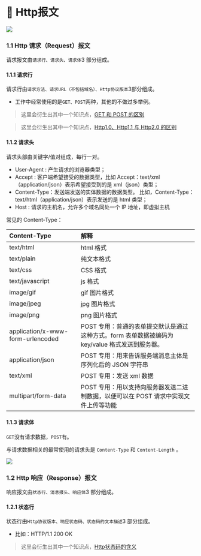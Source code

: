 # 🌈 Http报文

![](https://img2018.cnblogs.com/blog/885859/201907/885859-20190724173147088-630413355.png)

### 1.1 Http 请求（Request）报文

请求报文由`请求行、请求头、请求体`3 部分组成。

#### 1.1.1 请求行

请求行由`请求方法、请求URL（不包括域名）、Http协议版本`3部分组成。

- 工作中经常使用的是`GET、POST`两种，其他的不做过多举例。

> 这里会衍生出其中一个知识点，[GET 和 POST 的区别](getandpost)

> 这里会衍生出其中一个知识点，[Http1.0、Http1.1 与 Http2.0 的区别](http)

#### 1.1.2 请求头

请求头部由关键字/值对组成，每行一对。

- User-Agent : 产生请求的浏览器类型；
- Accept : 客户端希望接受的数据类型，比如 Accept：text/xml（application/json）表示希望接受到的是 xml（json）类型；
- Content-Type：发送端发送的实体数据的数据类型。
  比如，Content-Type：text/html（application/json）表示发送的是 html 类型；
- Host : 请求的主机名，允许多个域名同处一个 IP 地址，即虚拟主机

常见的 Content-Type：

| **Content-Type**                  | **解释**                                                                                        |
| :-------------------------------- | :---------------------------------------------------------------------------------------------- |
| text/html                         | html 格式                                                                                       |
| text/plain                        | 纯文本格式                                                                                      |
| text/css                          | CSS 格式                                                                                        |
| text/javascript                   | js 格式                                                                                         |
| image/gif                         | gif 图片格式                                                                                    |
| image/jpeg                        | jpg 图片格式                                                                                    |
| image/png                         | png 图片格式                                                                                    |
| application/x-www-form-urlencoded | POST 专用：普通的表单提交默认是通过这种方式。form 表单数据被编码为 key/value 格式发送到服务器。 |
| application/json                  | POST 专用：用来告诉服务端消息主体是序列化后的 JSON 字符串                                       |
| text/xml                          | POST 专用：发送 xml 数据                                                                        |
| multipart/form-data               | POST 专用：用以支持向服务器发送二进制数据，以便可以在 POST 请求中实现文件上传等功能             |

#### 1.1.3 请求体

`GET`没有请求数据，`POST`有。

与请求数据相关的最常使用的请求头是 `Content-Type` 和 `Content-Length` 。

![](https://img2018.cnblogs.com/blog/885859/201907/885859-20190724173242717-440362909.png)


### 1.2 Http 响应（Response）报文

响应报文由`状态行、消息报头、响应体`3 部分组成。

#### 1.2.1 状态行

状态行由`Http协议版本、响应状态码、状态码的文本描述`3 部分组成。

- 比如：HTTP/1.1 200 OK

> 这里会衍生出其中一个知识点，[Http状态码的含义](http_status_code)
